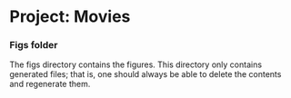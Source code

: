 # Project: Movies
### Figs folder

The figs directory contains the figures. This directory only contains generated files; that is, one should always be able to delete the contents and regenerate them.